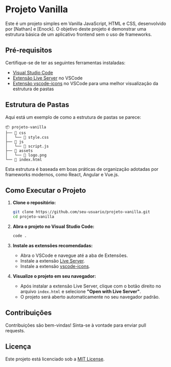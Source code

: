 # Projeto Vanilla

Este é um projeto simples em Vanilla JavaScript, HTML e CSS, desenvolvido por [Nathan] e [Enock]. O objetivo deste projeto é demonstrar uma estrutura básica de um aplicativo frontend sem o uso de frameworks.

## Pré-requisitos

Certifique-se de ter as seguintes ferramentas instaladas:

- [Visual Studio Code](https://code.visualstudio.com/)
- [Extensão Live Server](https://marketplace.visualstudio.com/items?itemName=ritwickdey.LiveServer) no VSCode
- [Extensão vscode-icons](https://marketplace.visualstudio.com/items?itemName=vscode-icons-team.vscode-icons) no VSCode para uma melhor visualização da estrutura de pastas

## Estrutura de Pastas

Aqui está um exemplo de como a estrutura de pastas se parece:

```
📦 projeto-vanilla
├── 📁 css
│   └── 📄 style.css
├── 📁 js
│   └── 📄 script.js
├── 📁 assets
│   └── 📄 logo.png
└── 📄 index.html
```

Esta estrutura é baseada em boas práticas de organização adotadas por frameworks modernos, como React, Angular e Vue.js.

## Como Executar o Projeto

1. **Clone o repositório:**

   ```bash
   git clone https://github.com/seu-usuario/projeto-vanilla.git
   cd projeto-vanilla
   ```

2. **Abra o projeto no Visual Studio Code:**

   ```bash
   code .
   ```

3. **Instale as extensões recomendadas:**

   - Abra o VSCode e navegue até a aba de Extensões.
   - Instale a extensão [Live Server](https://marketplace.visualstudio.com/items?itemName=ritwickdey.LiveServer).
   - Instale a extensão [vscode-icons](https://marketplace.visualstudio.com/items?itemName=vscode-icons-team.vscode-icons).

4. **Visualize o projeto em seu navegador:**

   - Após instalar a extensão Live Server, clique com o botão direito no arquivo `index.html` e selecione **"Open with Live Server"**.
   - O projeto será aberto automaticamente no seu navegador padrão.

## Contribuições

Contribuições são bem-vindas! Sinta-se à vontade para enviar pull requests.

## Licença

Este projeto está licenciado sob a [MIT License](./LICENSE).